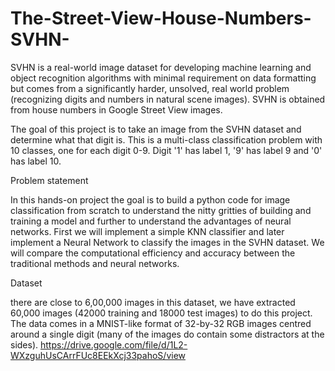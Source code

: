 # The-Street-View-House-Numbers-SVHN-

SVHN is a real-world image dataset for developing machine learning and object recognition algorithms with minimal requirement on data formatting but comes from a significantly harder, unsolved, real world problem (recognizing digits and numbers in natural scene images). SVHN is obtained from house numbers in Google Street View images.

The goal of this project is to take an image from the SVHN dataset and determine what that digit is. This is a multi-class classification problem with 10 classes, one for each digit 0-9. Digit '1' has label 1, '9' has label 9 and '0' has label 10.


Problem statement

In this hands-on project the goal is to build a python code for image classification from scratch to understand the nitty gritties of building and training a model and further to understand the advantages of neural networks. First we will implement a simple KNN classifier and later implement a Neural Network to classify the images in the SVHN dataset. We will compare the computational efficiency and accuracy between the traditional methods and neural networks.

Dataset

there are close to 6,00,000 images in this dataset, we have extracted 60,000 images (42000 training and 18000 test images) to do this project. The data comes in a MNIST-like format of 32-by-32 RGB images centred around a single digit (many of the images do contain some distractors at the sides). https://drive.google.com/file/d/1L2-WXzguhUsCArrFUc8EEkXcj33pahoS/view
